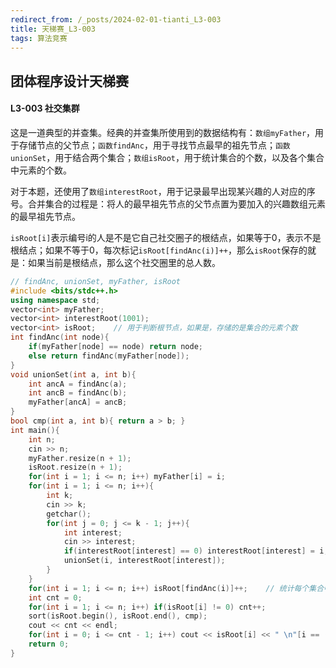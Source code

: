 ```yaml
---
redirect_from: /_posts/2024-02-01-tianti_L3-003
title: 天梯赛_L3-003
tags: 算法竞赛
---
```


## 团体程序设计天梯赛

#### L3-003 社交集群

这是一道典型的并查集。经典的并查集所使用到的数据结构有：`数组myFather`，用于存储节点的父节点；`函数findAnc`，用于寻找节点最早的祖先节点；`函数unionSet`，用于结合两个集合；`数组isRoot`，用于统计集合的个数，以及各个集合中元素的个数。

对于本题，还使用了`数组interestRoot`，用于记录最早出现某兴趣的人对应的序号。合并集合的过程是：将人的最早祖先节点的父节点置为要加入的兴趣数组元素的最早祖先节点。

`isRoot[i]`表示编号i的人是不是它自己社交圈子的根结点，如果等于0，表示不是根结点；如果不等于0，每次标记`isRoot[findAnc(i)]++`，那么`isRoot`保存的就是：如果当前是根结点，那么这个社交圈里的总人数。

```cpp
// findAnc, unionSet, myFather, isRoot
#include <bits/stdc++.h>
using namespace std;
vector<int> myFather;
vector<int> interestRoot(1001);
vector<int> isRoot;    // 用于判断根节点，如果是，存储的是集合的元素个数
int findAnc(int node){
    if(myFather[node] == node) return node;
    else return findAnc(myFather[node]);
}
void unionSet(int a, int b){
    int ancA = findAnc(a);
    int ancB = findAnc(b);
    myFather[ancA] = ancB;
}
bool cmp(int a, int b){ return a > b; }
int main(){
    int n;
    cin >> n;
    myFather.resize(n + 1);
    isRoot.resize(n + 1);
    for(int i = 1; i <= n; i++) myFather[i] = i;
    for(int i = 1; i <= n; i++){
        int k;
        cin >> k;
        getchar();
        for(int j = 0; j <= k - 1; j++){
            int interest;
            cin >> interest;
            if(interestRoot[interest] == 0) interestRoot[interest] = i;
            unionSet(i, interestRoot[interest]);
        }
    }
    for(int i = 1; i <= n; i++) isRoot[findAnc(i)]++;    // 统计每个集合中元素个数
    int cnt = 0;
    for(int i = 1; i <= n; i++) if(isRoot[i] != 0) cnt++;
    sort(isRoot.begin(), isRoot.end(), cmp);
    cout << cnt << endl;
    for(int i = 0; i <= cnt - 1; i++) cout << isRoot[i] << " \n"[i == (cnt - 1)];
    return 0;
}
```
